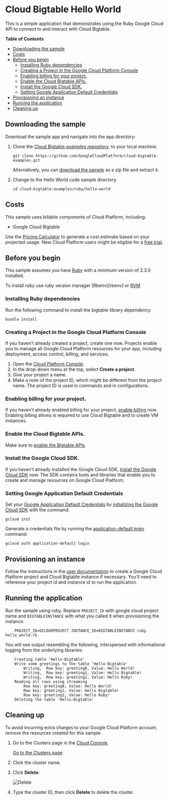 # Cloud Bigtable Hello World

This is a simple application that demonstrates using the Ruby Google Cloud
API to connect to and interact with Cloud Bigtable.

**Table of Contents**

<!-- START doctoc generated TOC please keep comment here to allow auto update -->
<!-- DON'T EDIT THIS SECTION, INSTEAD RE-RUN doctoc TO UPDATE -->


- [Downloading the sample](#downloading-the-sample)
- [Costs](#costs)
- [Before you begin](#before-you-begin)
  - [Installing Ruby dependencies](#installing-ruby-dependencies)
  - [Creating a Project in the Google Cloud Platform Console](#creating-a-project-in-the-google-cloud-platform-console)
  - [Enabling billing for your project.](#enabling-billing-for-your-project)
  - [Enable the Cloud Bigtable APIs.](#enable-the-cloud-bigtable-apis)
  - [Install the Google Cloud SDK.](#install-the-google-cloud-sdk)
  - [Setting Google Application Default Credentials](#setting-google-application-default-credentials)
- [Provisioning an instance](#provisioning-an-instance)
- [Running the application](#running-the-application)
- [Cleaning up](#cleaning-up)

<!-- END doctoc generated TOC please keep comment here to allow auto update -->


## Downloading the sample

Download the sample app and navigate into the app directory:

1.  Clone the [Cloud Bigtable examples repository][github-repo], to your local
    machine:

        git clone https://github.com/GoogleCloudPlatform/cloud-bigtable-examples.git

    Alternatively, you can [download the sample][github-zip] as a zip file and
    extract it.

1.  Change to the Hello World code sample directory.

        cd cloud-bigtable-examples/ruby/hello-world

[github-repo]: https://github.com/GoogleCloudPlatform/cloud-bigtable-examples
[github-zip]: https://github.com/GoogleCloudPlatform/cloud-bigtable-examples/archive/master.zip


## Costs

This sample uses billable components of Cloud Platform, including:

+   Google Cloud Bigtable

Use the [Pricing Calculator][bigtable-pricing] to generate a cost estimate
based on your projected usage.  New Cloud Platform users might be eligible for
a [free trial][free-trial].

[bigtable-pricing]: https://cloud.google.com/products/calculator/#id=1eb47664-13a2-4be1-9d16-6722902a7572
[free-trial]: https://cloud.google.com/free-trial


## Before you begin

This sample assumes you have [Ruby][ruby] with a minimum version of 2.3.0
installed.

[ruby]:https://www.ruby-lang.org

To install ruby use ruby version manager [Rbenv][rbenv] or
[RVM][rvm]

[rbenv-github]:https://github.com/rbenv/rbenv
[rvm]:https://rvm.io


### Installing Ruby dependencies

Run the following command to install the bigtable library dependency:

    bundle install

### Creating a Project in the Google Cloud Platform Console

If you haven't already created a project, create one now. Projects enable you
to manage all Google Cloud Platform resources for your app, including
deployment, access control, billing, and services.

1. Open the [Cloud Platform Console][cloud-console].
1. In the drop-down menu at the top, select **Create a project**.
1. Give your project a name.
1. Make a note of the project ID, which might be different from the project
   name. The project ID is used in commands and in configurations.

[cloud-console]: https://console.cloud.google.com/

### Enabling billing for your project.

If you haven't already enabled billing for your project, [enable
billing][enable-billing] now.  Enabling billing allows is required to use
Cloud Bigtable and to create VM instances.

[enable-billing]: https://console.cloud.google.com/project/_/settings

### Enable the Cloud Bigtable APIs.

Make sure to [enable the Bigtable APIs][enable-bigtable-api].

[enable-bigtable-api]: https://console.cloud.google.com/apis/library?q=bigtable

### Install the Google Cloud SDK.

If you haven't already installed the Google Cloud SDK, [install the Google
Cloud SDK][cloud-sdk] now. The SDK contains tools and libraries that enable you
to create and manage resources on Google Cloud Platform.

[cloud-sdk]: https://cloud.google.com/sdk/

### Setting Google Application Default Credentials

Set your [Google Application Default
Credentials][application-default-credentials] by [initializing the Google Cloud
SDK][cloud-sdk-init] with the command:

    gcloud init

Generate a credentials file by running the [application-default login](https://cloud.google.com/sdk/gcloud/reference/auth/application-default/login) command:

    gcloud auth application-default login

[cloud-sdk-init]: https://cloud.google.com/sdk/docs/initializing
[application-default-credentials]: https://developers.google.com/identity/protocols/application-default-credentials


## Provisioning an instance

Follow the instructions in the [user
documentation](https://cloud.google.com/bigtable/docs/creating-instance) to
create a Google Cloud Platform project and Cloud Bigtable instance if necessary.
You'll need to reference your project id and instance id to run the
application.


## Running the application

Run the sample using ruby. Replace `PROJECT_ID` with google cloud project name and
`BIGTABLEINSTANCE` with what you called it when provisioning the instance.

		PROJECT_ID=GCLOUDPROJECT INSTANCE_ID=BIGTABLEINSTANCE ruby hello_world.rb

You will see output resembling the following, interspersed with informational logging
from the underlying libraries:

		Creating table 'Hello-Bigtable'
		Write some greetings to the table 'Hello-Bigtable'
			Writing,  Row key: greeting0, Value: Hello World!
			Writing,  Row key: greeting1, Value: Hello Bigtable!
			Writing,  Row key: greeting2, Value: Hello Ruby!
		Reading all rows using streaming
			Row key: greeting0, Value: Hello World!
			Row key: greeting1, Value: Hello Bigtable!
			Row key: greeting2, Value: Hello Ruby!
		Deleting the table 'Hello-Bigtable'


## Cleaning up

To avoid incurring extra charges to your Google Cloud Platform account, remove
the resources created for this sample.

1.  Go to the Clusters page in the [Cloud
    Console](https://console.cloud.google.com).

    [Go to the Clusters page](https://console.cloud.google.com/project/_/bigtable/clusters)

1.  Click the cluster name.

1.  Click **Delete**.

    ![Delete](https://cloud.google.com/bigtable/img/delete-quickstart-cluster.png)

1. Type the cluster ID, then click **Delete** to delete the cluster.
